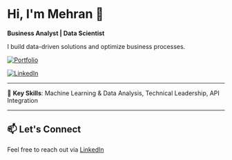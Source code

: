 # Hi, I'm Mehran 👋

**Business Analyst | Data Scientist**

I build data-driven solutions and optimize business processes.

[![Portfolio](https://img.shields.io/badge/Portfolio-Visit-blue)](https://mehran-hnz.github.io/)

[![LinkedIn](https://img.shields.io/badge/LinkedIn-Connect-blue)](https://www.linkedin.com/in/mehran-hnz/)



---

🔹 **Key Skills**: Machine Learning & Data Analysis, Technical Leadership, API Integration

---

## 📫 Let's Connect

Feel free to reach out via [LinkedIn](https://www.linkedin.com/in/mehran-hnz/) 

<!--
**mehran-hnz/mehran-hnz** is a ✨ _special_ ✨ repository because its `README.md` (this file) appears on your GitHub profile.

Here are some ideas to get you started:

- 🔭 I’m currently working on ...
- 🌱 I’m currently learning ...
- 👯 I’m looking to collaborate on ...
- 🤔 I’m looking for help with ...
- 💬 Ask me about ...
- 📫 How to reach me: ...
- 😄 Pronouns: ...
- ⚡ Fun fact: ...
-->
